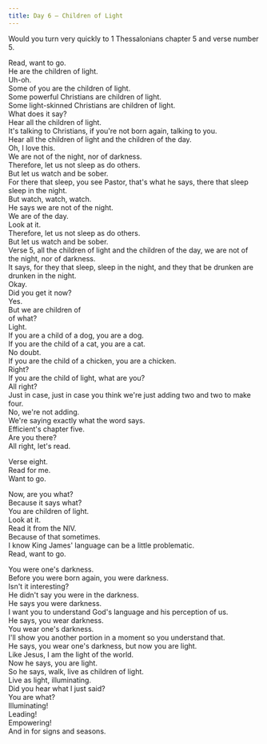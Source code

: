 ```yaml
---
title: Day 6 – Children of Light
---
```

 Would you turn very quickly to 1 Thessalonians chapter 5 and verse number 5.  


  
Read, want to go.  
He are the children of light.  
Uh-oh.  
 Some of you are the children of light.  
Some powerful Christians are children of light.  
Some light-skinned Christians are children of light.  
What does it say?  
Hear all the children of light.  
It's talking to Christians, if you're not born again, talking to you.  
Hear all the children of light and the children of the day.  
 Oh, I love this.  
We are not of the night, nor of darkness.  
Therefore, let us not sleep as do others.  
But let us watch and be sober.  
For there that sleep, you see Pastor, that's what he says, there that sleep sleep in the night.  
But watch, watch, watch.  
He says we are not of the night.  
We are of the day.  
 Look at it.  
Therefore, let us not sleep as do others.  
But let us watch and be sober.  
Verse 5, all the children of light and the children of the day, we are not of the night, nor of darkness.  
It says, for they that sleep, sleep in the night, and they that be drunken are drunken in the night.  
Okay.  
Did you get it now?  
Yes.  
But we are children of  
 of what?  
Light.  
If you are a child of a dog, you are a dog.  
If you are the child of a cat, you are a cat.  
No doubt.  
If you are the child of a chicken, you are a chicken.  
Right?  
If you are the child of light, what are you?  
 All right?  
Just in case, just in case you think we're just adding two and two to make four.  
No, we're not adding.  
We're saying exactly what the word says.  
Efficient's chapter five.  
Are you there?  
All right, let's read.  


  
Verse eight.  
Read for me.  
Want to go.  


  
 Now, are you what?  
Because it says what?  
You are children of light.  
Look at it.  
Read it from the NIV.  
Because of that sometimes.  
I know King James' language can be a little problematic.  
Read, want to go.  


  
 You were one's darkness.  
Before you were born again, you were darkness.  
Isn't it interesting?  
He didn't say you were in the darkness.  
He says you were darkness.  
I want you to understand God's language and his perception of us.  
 He says, you wear darkness.  
You wear one's darkness.  
I'll show you another portion in a moment so you understand that.  
He says, you wear one's darkness, but now you are light.  
Like Jesus, I am the light of the world.  
Now he says, you are light.  
So he says, walk, live as children of light.  
Live as light, illuminating.  
Did you hear what I just said?  
 You are what?  
Illuminating!  
Leading!  
Empowering!  
And in for signs and seasons.
